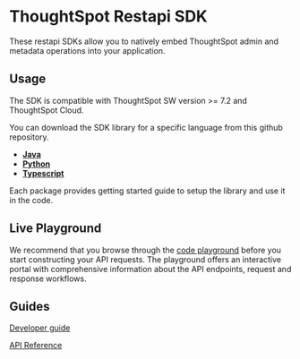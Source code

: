 # ThoughtSpot Restapi SDK
These restapi SDKs allow you to natively embed ThoughtSpot admin and metadata operations into your application.

## Usage
The SDK is compatible with ThoughtSpot SW version >= 7.2 and ThoughtSpot Cloud.

You can download the SDK library for a specific language from this github repository.

- **[Java](https://github.com/thoughtspot/rest-api-sdk/tree/main/Java)**
- **[Python](https://github.com/thoughtspot/rest-api-sdk/tree/main/Python)**
- **[Typescript](https://github.com/thoughtspot/rest-api-sdk/tree/main/TypeScript)**

Each package provides getting started guide to setup the library and use it in the code.

## Live Playground
We recommend that you browse through the [code playground](https://try-everywhere.thoughtspot.cloud/v2/#/everywhere/api/rest/playgroundV2) before you start constructing your API requests. The playground offers an interactive portal with comprehensive information about the API endpoints, request and response workflows.

## Guides
[Developer guide](https://developers.thoughtspot.com/docs)

[API Reference](https://try-everywhere.thoughtspot.cloud/v2/#/everywhere/api/rest/playgroundV2)
